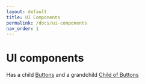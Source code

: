 ```yaml
---
layout: default
title: UI Components
permalink: /docs/ui-components
nav_order: 1
---
```


UI components
=============

Has a child [Buttons](buttons)
and a grandchild [Child of Buttons](buttons/grandchild)
